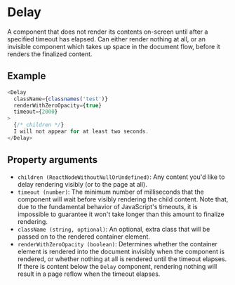 # Delay

A component that does not render its contents on-screen until after a specified timeout has elapsed. Can either render nothing at all, or an invisible component which takes up space in the document flow, before it renders the finalized content.

## Example

```javascript
<Delay
  className={classnames('test')}
  renderWithZeroOpacity={true}
  timeout={2000}
>
  {/* children */}
  I will not appear for at least two seconds.
</Delay>
```

## Property arguments

* `children (ReactNodeWithoutNullOrUndefined)`: Any content you'd like to delay rendering visibly (or to the page at all).
* `timeout (number)`: The minimum number of milliseconds that the component will wait before visibly rendering the child content. Note that, due to the fundamental behavior of JavaScript's timeouts, it is impossible to guarantee it won't take longer than this amount to finalize rendering.
* `className (string, optional)`: An optional, extra class that will be passed on to the rendered container element.
* `renderWithZeroOpacity (boolean)`: Determines whether the container element is rendered into the document invisibly when the component is rendered, or whether nothing at all is rendered until the timeout elapses. If there is content below the `Delay` component, rendering nothing will result in a page reflow when the timeout elapses.
